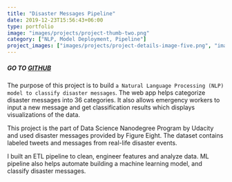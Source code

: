 ```yaml
---
title: "Disaster Messages Pipeline"
date: 2019-12-23T15:56:43+06:00
type: portfolio
image: "images/projects/project-thumb-two.png"
category: ["NLP, Model Deployment, Pipeline"]
project_images: ["images/projects/project-details-image-five.png", "images/projects/project-details-image-six.png"]
---
```


##### GO TO [GITHUB](https://github.com/yejiseoung/DisasterMessage)


The purpose of this project is to build `a Natural Language Processing (NLP) model to classify disaster messages`. The web app helps categorize disaster messages into 36 categories. It also allows emergency workers to input a new message and get classification results which displays visualizations of the data. 

This project is the part of Data Science Nanodegree Program by Udacity and used disaster messages provided by Figure Eight. The dataset contains labeled tweets and messages from real-life disaster events. 

I built an ETL pipeline to clean, engineer features and analyze data. ML pipeline also helps automate building a machine learning model, and classify disaster messages. 




